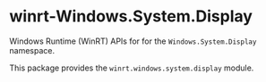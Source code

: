 <!-- warning: Please don't edit this file. It was automatically generated. -->

# winrt-Windows.System.Display

Windows Runtime (WinRT) APIs for for the `Windows.System.Display` namespace.

This package provides the `winrt.windows.system.display` module.
